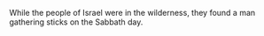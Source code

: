 While the people of Israel were in the wilderness, they found a man gathering sticks on the Sabbath day.

